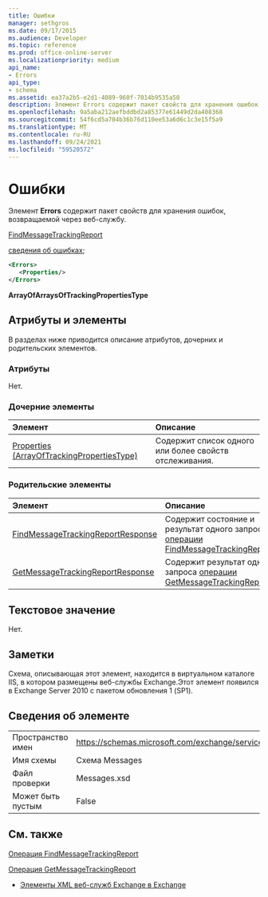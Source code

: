 ```yaml
---
title: Ошибки
manager: sethgros
ms.date: 09/17/2015
ms.audience: Developer
ms.topic: reference
ms.prod: office-online-server
ms.localizationpriority: medium
api_name:
- Errors
api_type:
- schema
ms.assetid: ea37a2b5-e2d1-4089-960f-7014b9535a50
description: Элемент Errors содержит пакет свойств для хранения ошибок, возвращаемой через веб-службу.
ms.openlocfilehash: 9a5aba212aefbddbd2a85377e61449d2da408368
ms.sourcegitcommit: 54f6cd5a704b36b76d110ee53a6d6c1c3e15f5a9
ms.translationtype: MT
ms.contentlocale: ru-RU
ms.lasthandoff: 09/24/2021
ms.locfileid: "59520572"
---
```

# <a name="errors"></a>Ошибки

Элемент **Errors** содержит пакет свойств для хранения ошибок, возвращаемой через веб-службу. 
  
[FindMessageTrackingReport](findmessagetrackingreport.md)
  
[сведения об ошибках](errors-ex15websvcsotherref.md);
  
```xml
<Errors>
   <Properties/>
</Errors>
```

 **ArrayOfArraysOfTrackingPropertiesType**
## <a name="attributes-and-elements"></a>Атрибуты и элементы

В разделах ниже приводится описание атрибутов, дочерних и родительских элементов.
  
### <a name="attributes"></a>Атрибуты

Нет.
  
### <a name="child-elements"></a>Дочерние элементы

|**Элемент**|**Описание**|
|:-----|:-----|
|[Properties (ArrayOfTrackingPropertiesType)](properties-arrayoftrackingpropertiestype.md) <br/> |Содержит список одного или более свойств отслеживания.  <br/> |
   
### <a name="parent-elements"></a>Родительские элементы

|**Элемент**|**Описание**|
|:-----|:-----|
|[FindMessageTrackingReportResponse](findmessagetrackingreportresponse.md) <br/> |Содержит состояние и результат одного запроса [операции FindMessageTrackingReport.](findmessagetrackingreport-operation.md)  <br/> |
|[GetMessageTrackingReportResponse](getmessagetrackingreportresponse.md) <br/> |Содержит результат одного запроса [операции GetMessageTrackingReport.](getmessagetrackingreport-operation.md)  <br/> |
   
## <a name="text-value"></a>Текстовое значение

Нет.
  
## <a name="remarks"></a>Заметки

Схема, описывающая этот элемент, находится в виртуальном каталоге IIS, в котором размещены веб-службы Exchange.Этот элемент появился в Exchange Server 2010 с пакетом обновления 1 (SP1).
  
## <a name="element-information"></a>Сведения об элементе

|||
|:-----|:-----|
|Пространство имен  <br/> |https://schemas.microsoft.com/exchange/services/2006/messages  <br/> |
|Имя схемы  <br/> |Схема Messages  <br/> |
|Файл проверки  <br/> |Messages.xsd  <br/> |
|Может быть пустым  <br/> |False  <br/> |
   
## <a name="see-also"></a>См. также



[Операция FindMessageTrackingReport](findmessagetrackingreport-operation.md)
  
[Операция GetMessageTrackingReport](getmessagetrackingreport-operation.md)


- [Элементы XML веб-служб Exchange в Exchange](ews-xml-elements-in-exchange.md)

